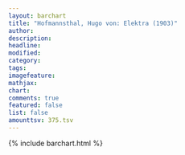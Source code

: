 ```yaml
---
layout: barchart
title: "Hofmannsthal, Hugo von: Elektra (1903)"
author:
description:
headline:
modified:
category:
tags:
imagefeature: 
mathjax: 
chart: 
comments: true
featured: false
list: false
amounttsv: 375.tsv
---
```

{% include barchart.html %}
